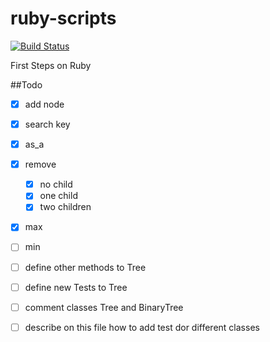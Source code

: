 ruby-scripts
============
[![Build Status](https://travis-ci.org/tdsimao/ruby-scripts.svg?branch=master)](https://travis-ci.org/tdsimao/ruby-scripts)



First Steps on Ruby


##Todo



- [x] add node
- [x] search key
- [x] as_a
- [x] remove
  - [x] no child
  - [x] one child
  - [x] two children
- [x] max
- [ ] min
- [ ] define other methods to Tree
- [ ] define new Tests to Tree
- [ ] comment classes Tree and BinaryTree
- [ ] describe on this file how to add test dor different classes


